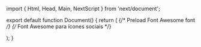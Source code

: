 import { Html, Head, Main, NextScript } from 'next/document';

export default function Document() {
  return (
    <Html>
      <Head>
        <meta name="google-site-verification" content="G2248zuyTrDIKZlW2DUMIKSU_QNlL_5Gqu6Vis_wwUk" />
        {/* Preload Font Awesome font */}
        <link
          rel="preload"
          href="https://cdnjs.cloudflare.com/ajax/libs/font-awesome/6.5.2/webfonts/fa-solid-900.woff2"
          as="font"
          type="font/woff2"
          crossOrigin="anonymous"
        />
        {/* Font Awesome para ícones sociais */}
        <link
          rel="stylesheet"
          href="https://cdnjs.cloudflare.com/ajax/libs/font-awesome/6.5.2/css/all.min.css"
          integrity="sha512-1ycn6IcaQQ40/MKB4Imkb9QVRcHJ1UFlLJ+EnI7YqgyTy45XBjv8CflimUsIHfvZKE8fPlK9NZKu1vFJSk2n1w=="
          crossOrigin="anonymous"
          referrerPolicy="no-referrer"
        />
        <noscript>
          <link
            rel="stylesheet"
            href="https://cdnjs.cloudflare.com/ajax/libs/font-awesome/6.5.2/css/all.min.css"
          />
        </noscript>
      </Head>
      <body>
        <Main />
        <NextScript />
      </body>
    </Html>
  );
}
